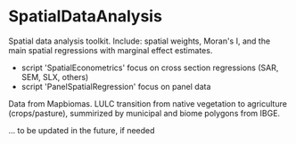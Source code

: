 # SpatialDataAnalysis
Spatial data analysis toolkit. Include: spatial weights, Moran's I, and the main spatial regressions with marginal effect estimates.
 - script 'SpatialEconometrics' focus on cross section regressions (SAR, SEM, SLX, others)
 - script 'PanelSpatialRegression' focus on panel data

Data from Mapbiomas. LULC transition from native vegetation to agriculture (crops/pasture), summirized by municipal and biome polygons from IBGE.

... to be updated in the future, if needed
